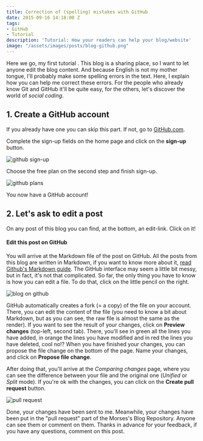 ```yaml
---
title: Correction of (spelling) mistakes with GitHub
date: 2015-09-16 14:18:00 Z
tags:
- GitHub
- Tutorial
description: 'Tutorial: How your readers can help your blog/website'
image: "/assets/images/posts/blog-github.png"
---
```


Here we go, my first tutorial <i class="fa fa-smile-o"></i>. This blog is a sharing place, so I want to let anyone edit the blog content. And because English is not my mother tongue, I'll probably make some spelling errors in the text. Here, I explain how you can help me correct these errors. For the people who already know Git and GitHub it'll be quite easy, for the others, let's discover the world of *social coding*.

## 1. Create a GitHub account

If you already have one you can skip this part. If not, go to [GitHub.com](http://www.github.com).

Complete the sign-up fields on the home page and click on the **sign-up** button.

![github sign-up](/assets/images/posts/git-signup.png)

Choose the free plan on the second step and finish sign-up.

![github plans](/assets/images/posts/git-signup2.png)

You now have a GitHub account!

## 2. Let's ask to edit a post

On any post of this blog you can find, at the bottom, an edit-link. Click on it!

<h4>Edit this post on GitHub <i class="fa fa-github"></i></h4>

You will arrive at the Markdown file of the post on GitHub. All the posts from this blog are written in Markdown, if you want to know more about it, [read Github's Markdown guide](https://guides.github.com/features/mastering-markdown/). The GitHub interface may seem a little bit messy, but in fact, it's not that complicated. So far, the only thing you have to know is how you can edit a file. To do that, click on the little pencil on the right.

![blog on github](/assets/images/posts/blog-github.png)

GitHub automatically creates a fork (= a copy) of the file on your account. There, you can edit the content of the file (you need to know a bit about Markdown, but as you can see, the raw file is almost the same as the render). If you want to see the result of your changes, click on **Preview changes** (top-left, second tab). There, you'll see in green all the lines you have added, in orange the lines you have modified and in red the lines you have deleted, cool no!? When you have finished your changes, you can propose the file change on the bottom of the page. Name your changes, and click on **Propose file change**.

After doing that, you'll arrive at the *Comparing changes* page, where you can see the difference between your file and the original one (*Unified* or *Split* mode). If you're ok with the changes, you can click on the **Create pull request** button.

![pull request](/assets/images/posts/pull-request.png)

Done, your changes have been sent to me. Meanwhile, your changes have been put in the "pull request" part of the Morses's Blog Repository. Anyone can see them or comment on them. Thanks in advance for your feedback, if you have any questions, comment on this post.
